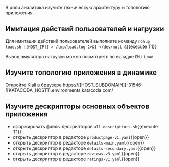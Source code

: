 В роли аналитика изучите техническую архитектуру и топологию приложения.

## Имитация действий пользователей и нагрузки

Для имитации действий пользователей выполните команду `nohup load.sh [[HOST_IP]] > /tmp/load.log 2>&1 </dev/null &`{{execute T1}}

Вывод эмулятора нагрузки можно посмотреть во вкладке `EMU_Load`

## Изучите топологию приложения в динамике

Откройте Kiali в браузере https://[[HOST_SUBDOMAIN]]-31546-[[KATACODA_HOST]].environments.katacoda.com/

## Изучите дескрипторы основных объектов приложения

* сформировать файлы дескрипторов `all-descriptiors.sh`{{execute T1}}
* открыть дескриптор в редакторе `productpage-v1.yaml`{{open}}
* открыть дескриптор в редакторе `details-main.yaml`{{open}}
* открыть дескриптор в редакторе `details-secondary.yaml`{{open}}
* открыть дескриптор в редакторе `reviews-v3.yaml`{{open}}
* открыть дескриптор в редакторе `ratings-v1.yaml`{{open}}
